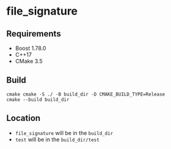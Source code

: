 # file_signature

## Requirements
* Boost 1.78.0
* C++17
* CMake 3.5

## Build

```shell
cmake cmake -S ./ -B build_dir -D CMAKE_BUILD_TYPE=Release
cmake --build build_dir
```

## Location
* `file_signature` will be in the `build_dir`
* `test` will be in the `build_dir/test`